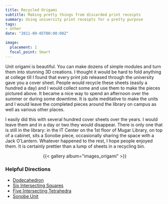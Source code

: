 ```yaml
---
title: Recycled Origami
subtitle: Making pretty things from discarded print receipts
summary: Using university print receipts for a pretty purpose 
tags:
- other
date: "2011-09-05T00:00:00Z"

image:
  placement: 1
  focal_point: Smart
---
```


Unit origami is beautiful. You can make dozens of simple modules and turn them into stunning 3D creations. I thought it would be hard to fold anything at college till I found that every print job released through the university gave you a cover sheet. People would recycle these sheets (easily a hundred a day) and I would collect some and use them to make the pieces pictured above. It became a nice way to spend an afternoon over the summer or during some downtime. It is quite meditative to make the units and I would leave the completed pieces around the library on campus as well as various other places.

I easily did this with several hundred cover sheets over the years. I would leave them and in a day or two they would disappear. There is only one that is still in the library: in the IT Center on the 1st floor of Mugar Library, on top of a cabinet, sits a Sonobe piece, occasionally sharing the space with a Jack O’Lantern. Whatever happened to the rest, I hope people enjoyed them. It is certainly prettier than a lump of sheets in a recycling bin.

<div align="center">{{< gallery album="images_origami" >}}</div>

### Helpful Directions

- [Dodecahedron](http://www.instructables.com/id/Dodecahedron-Modular-Origami-Ornament/)
- [Six Intersecting Squares](http://www.origaminut.com/174/six-intersecting-squares)
- [Five Intersecting Tetrahedra](http://www.instructables.com/id/How-to-fold-a-Five-Intersecting-Tetrahedra-Dodecah/)
- [Sonobe Unit](http://www.origami-instructions.com/modular-sonobe-unit.html)